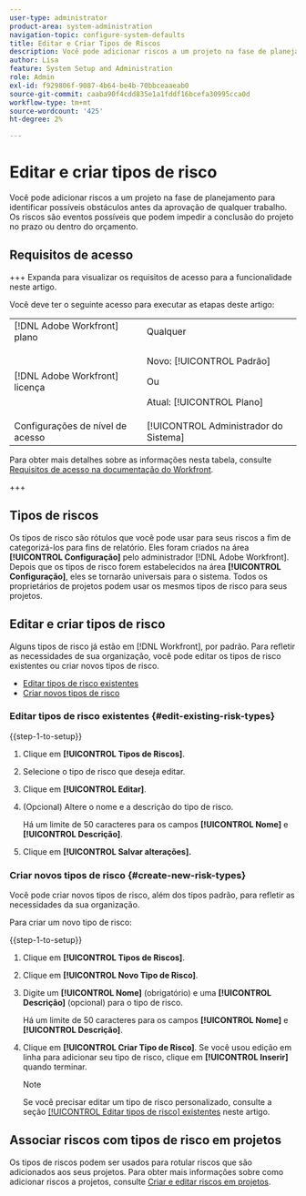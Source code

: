 ```yaml
---
user-type: administrator
product-area: system-administration
navigation-topic: configure-system-defaults
title: Editar e Criar Tipos de Riscos
description: Você pode adicionar riscos a um projeto na fase de planejamento para identificar possíveis obstáculos antes da aprovação de qualquer trabalho. Os riscos são eventos possíveis que podem impedir a conclusão do projeto no prazo ou dentro do orçamento.
author: Lisa
feature: System Setup and Administration
role: Admin
exl-id: f929806f-9087-4b64-be4b-70bbceaaeab0
source-git-commit: caaba90f4cdd835e1a1fddf16bcefa30995cca0d
workflow-type: tm+mt
source-wordcount: '425'
ht-degree: 2%

---
```


# Editar e criar tipos de risco

<!--DON'T DELETE, DRAFT OR HIDE THIS ARTICLE. IT IS LINKED TO THE PRODUCT, THROUGH THE CONTEXT SENSITIVE HELP LINKS.-->

Você pode adicionar riscos a um projeto na fase de planejamento para identificar possíveis obstáculos antes da aprovação de qualquer trabalho. Os riscos são eventos possíveis que podem impedir a conclusão do projeto no prazo ou dentro do orçamento.

## Requisitos de acesso

+++ Expanda para visualizar os requisitos de acesso para a funcionalidade neste artigo.

Você deve ter o seguinte acesso para executar as etapas deste artigo:

<table style="table-layout:auto"> 
 <col> 
 <col> 
 <tbody> 
  <tr> 
   <td role="rowheader">[!DNL Adobe Workfront] plano</td> 
   <td>Qualquer</td> 
  </tr> 
  <tr> 
   <td role="rowheader">[!DNL Adobe Workfront] licença</td> 
   <td><p>Novo: [!UICONTROL Padrão]</p>
   Ou
   <p>Atual: [!UICONTROL Plano]</p>
   </td> 
  </tr> 
  <tr> 
   <td role="rowheader">Configurações de nível de acesso</td> 
   <td>[!UICONTROL Administrador do Sistema]</td>
  </tr> 
 </tbody> 
</table>

Para obter mais detalhes sobre as informações nesta tabela, consulte [Requisitos de acesso na documentação do Workfront](/help/quicksilver/administration-and-setup/add-users/access-levels-and-object-permissions/access-level-requirements-in-documentation.md).

+++

## Tipos de riscos

Os tipos de risco são rótulos que você pode usar para seus riscos a fim de categorizá-los para fins de relatório. Eles foram criados na área **[!UICONTROL Configuração]** pelo administrador [!DNL Adobe Workfront]. Depois que os tipos de risco forem estabelecidos na área **[!UICONTROL Configuração]**, eles se tornarão universais para o sistema. Todos os proprietários de projetos podem usar os mesmos tipos de risco para seus projetos.

## Editar e criar tipos de risco

Alguns tipos de risco já estão em [!DNL Workfront], por padrão. Para refletir as necessidades de sua organização, você pode editar os tipos de risco existentes ou criar novos tipos de risco.

* [Editar tipos de risco existentes](#edit-existing-risk-types)
* [Criar novos tipos de risco](#create-new-risk-types)

### Editar tipos de risco existentes {#edit-existing-risk-types}

{{step-1-to-setup}}

1. Clique em **[!UICONTROL Tipos de Riscos]**.
1. Selecione o tipo de risco que deseja editar.
1. Clique em **[!UICONTROL Editar]**.
1. (Opcional) Altere o nome e a descrição do tipo de risco.

   Há um limite de 50 caracteres para os campos **[!UICONTROL Nome]** e **[!UICONTROL Descrição]**.

1. Clique em **[!UICONTROL Salvar alterações].**

### Criar novos tipos de risco {#create-new-risk-types}

Você pode criar novos tipos de risco, além dos tipos padrão, para refletir as necessidades da sua organização.

Para criar um novo tipo de risco:

{{step-1-to-setup}}

1. Clique em **[!UICONTROL Tipos de Riscos]**.
1. Clique em **[!UICONTROL Novo Tipo de Risco]**.
1. Digite um **[!UICONTROL Nome]** (obrigatório) e uma **[!UICONTROL Descrição]** (opcional) para o tipo de risco.

   Há um limite de 50 caracteres para os campos **[!UICONTROL Nome]** e **[!UICONTROL Descrição]**.

1. Clique em **[!UICONTROL Criar Tipo de Risco]**. Se você usou edição em linha para adicionar seu tipo de risco, clique em **[!UICONTROL Inserir]** quando terminar.

   >[!NOTE]
   >
   >Se você precisar editar um tipo de risco personalizado, consulte a seção [[!UICONTROL Editar tipos de risco] existentes](#edit-existing-risk-types) neste artigo.

## Associar riscos com tipos de risco em projetos

Os tipos de riscos podem ser usados para rotular riscos que são adicionados aos seus projetos. Para obter mais informações sobre como adicionar riscos a projetos, consulte [Criar e editar riscos em projetos](../../../manage-work/projects/define-a-business-case/create-edit-risks-on-projects.md).

